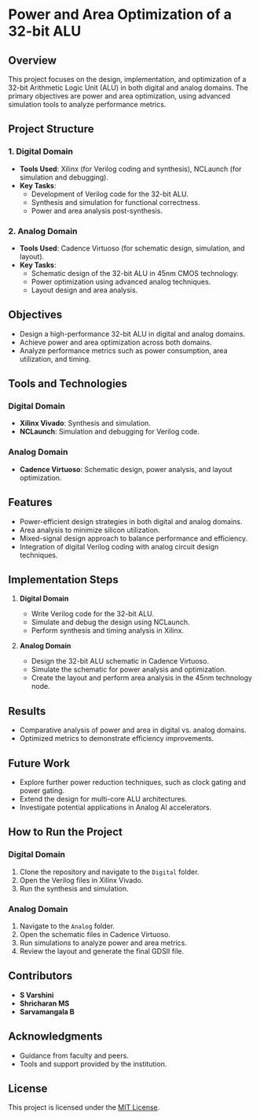 # Power and Area Optimization of a 32-bit ALU

## Overview
This project focuses on the design, implementation, and optimization of a 32-bit Arithmetic Logic Unit (ALU) in both digital and analog domains. The primary objectives are power and area optimization, using advanced simulation tools to analyze performance metrics.

## Project Structure

### 1. Digital Domain
- **Tools Used**: Xilinx (for Verilog coding and synthesis), NCLaunch (for simulation and debugging).
- **Key Tasks**:  
  - Development of Verilog code for the 32-bit ALU.  
  - Synthesis and simulation for functional correctness.  
  - Power and area analysis post-synthesis.

### 2. Analog Domain
- **Tools Used**: Cadence Virtuoso (for schematic design, simulation, and layout).  
- **Key Tasks**:  
  - Schematic design of the 32-bit ALU in 45nm CMOS technology.  
  - Power optimization using advanced analog techniques.  
  - Layout design and area analysis.  

## Objectives
- Design a high-performance 32-bit ALU in digital and analog domains.
- Achieve power and area optimization across both domains.
- Analyze performance metrics such as power consumption, area utilization, and timing.

## Tools and Technologies
### Digital Domain
- **Xilinx Vivado**: Synthesis and simulation.  
- **NCLaunch**: Simulation and debugging for Verilog code.

### Analog Domain
- **Cadence Virtuoso**: Schematic design, power analysis, and layout optimization.

## Features
- Power-efficient design strategies in both digital and analog domains.
- Area analysis to minimize silicon utilization.
- Mixed-signal design approach to balance performance and efficiency.
- Integration of digital Verilog coding with analog circuit design techniques.

## Implementation Steps
1. **Digital Domain**
   - Write Verilog code for the 32-bit ALU.
   - Simulate and debug the design using NCLaunch.
   - Perform synthesis and timing analysis in Xilinx.

2. **Analog Domain**
   - Design the 32-bit ALU schematic in Cadence Virtuoso.
   - Simulate the schematic for power analysis and optimization.
   - Create the layout and perform area analysis in the 45nm technology node.

## Results
- Comparative analysis of power and area in digital vs. analog domains.
- Optimized metrics to demonstrate efficiency improvements.

## Future Work
- Explore further power reduction techniques, such as clock gating and power gating.
- Extend the design for multi-core ALU architectures.
- Investigate potential applications in Analog AI accelerators.

## How to Run the Project
### Digital Domain
1. Clone the repository and navigate to the `Digital` folder.
2. Open the Verilog files in Xilinx Vivado.
3. Run the synthesis and simulation.

### Analog Domain
1. Navigate to the `Analog` folder.
2. Open the schematic files in Cadence Virtuoso.
3. Run simulations to analyze power and area metrics.
4. Review the layout and generate the final GDSII file.

## Contributors
- **S Varshini**
- **Shricharan MS**
- **Sarvamangala B**

## Acknowledgments
- Guidance from faculty and peers.
- Tools and support provided by the institution.

## License
This project is licensed under the [MIT License](LICENSE).

